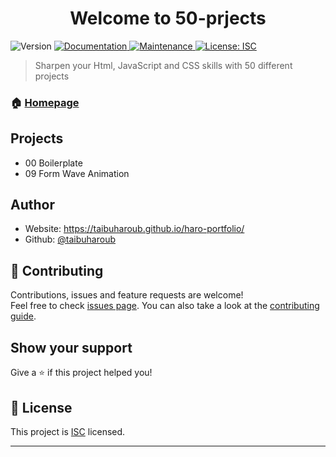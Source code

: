 <h1 align="center">Welcome to 50-prjects</h1>
<p>
  <img alt="Version" src="https://img.shields.io/badge/version-1.0.0-blue.svg?cacheSeconds=2592000" />
  <a href="https://github.com/taibuharoub/50-prjects#readme" target="_blank">
    <img alt="Documentation" src="https://img.shields.io/badge/documentation-yes-brightgreen.svg" />
  </a>
  <a href="https://github.com/taibuharoub/50-prjects/graphs/commit-activity" target="_blank">
    <img alt="Maintenance" src="https://img.shields.io/badge/Maintained%3F-yes-green.svg" />
  </a>
  <a href="https://github.com/taibuharoub/50-prjects/blob/master/LICENSE" target="_blank">
    <img alt="License: ISC" src="https://img.shields.io/github/license/taibuharoub/50-prjects" />
  </a>
</p>

> Sharpen your Html, JavaScript and CSS skills with 50 different projects

### 🏠 [Homepage](https://github.com/taibuharoub/50-prjects#readme)

## Projects
- 00 Boilerplate
- 09 Form Wave Animation

## Author

* Website: https://taibuharoub.github.io/haro-portfolio/
* Github: [@taibuharoub](https://github.com/taibuharoub)

## 🤝 Contributing

Contributions, issues and feature requests are welcome!<br />Feel free to check [issues page](https://github.com/taibuharoub/50-prjects/issues). You can also take a look at the [contributing guide](https://github.com/taibuharoub/50-prjects/blob/master/CONTRIBUTING.md).

## Show your support

Give a ⭐️ if this project helped you!

## 📝 License

This project is [ISC](https://github.com/taibuharoub/50-prjects/blob/master/LICENSE) licensed.

***
